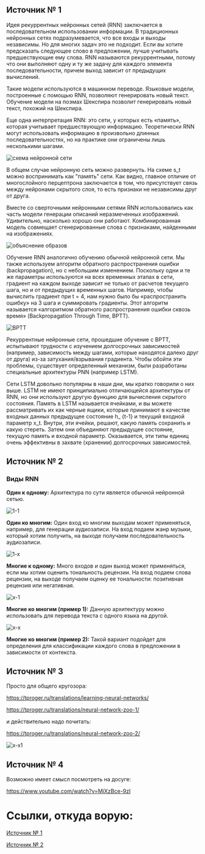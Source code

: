 ## Источник № 1

Идея рекуррентных нейронных сетей (RNN) заключается в последовательном использовании информации. В традиционных нейронных сетях подразумевается, что все входы и выходы независимы. Но для многих задач это не подходит. Если вы хотите предсказать следующее слово в предложении, лучше учитывать предшествующие ему слова. RNN называются рекуррентными, потому что они выполняют одну и ту же задачу для каждого элемента последовательности, причем выход зависит от предыдущих вычислений.

Такие модели используются в машинном переводе. Языковые модели, построенные с помощью RNN, позволяют генерировать новый текст. Обучение модели на поэмах Шекспира позволит генерировать новый текст, похожий на Шекспира.

Еще одна интерпретация RNN: это сети, у которых есть «память», которая учитывает предшествующую информацию. Теоретически RNN могут использовать информацию в произвольно длинных последовательностях, но на практике они ограничены лишь несколькими шагами.

![схема нейронной сети](images/schema.png)

В общем случае нейронную сеть можно развернуть. На схеме s_t можно воспринимать как "память" сети. Как видно, главное отличие от многослойного перцептрона заключается в том, что присутствует связь между нейронами скрытого слоя, то есть признаки не независимы друг от друга.

Вместе со сверточными нейронными сетями RNN использовались как часть модели генерации описаний неразмеченных изображений. Удивительно, насколько хорошо они работают. Комбинированная модель совмещает сгенерированные слова с признаками, найденными на изображениях.

![объяснение образов](images/recognition.png)

Обучение RNN аналогично обучению обычной нейронной сети. Мы также используем алгоритм обратного распространения ошибки (backpropagation), но с небольшим изменением. Поскольку одни и те же параметры используются на всех временных этапах в сети, градиент на каждом выходе зависит не только от расчетов текущего шага, но и от предыдущих временных шагов. Например, чтобы вычислить градиент при t = 4, нам нужно было бы «распространить ошибку» на 3 шага и суммировать градиенты. Этот алгоритм называется «алгоритмом обратного распространения ошибки сквозь время» (Backpropagation Through Time, BPTT).

![BPTT](images/schema1.png)

Рекуррентные нейронные сети, прошедшие обучение с BPTT, испытывают трудности с изучением долгосрочных зависимостей (например, зависимость между шагами, которые находятся далеко друг от друга) из-за затухания/взрывания градиента. Чтобы обойти эти проблемы, существует определенный механизм, были разработаны специальные архитектуры PNN (например LSTM).

Сети LSTM довольно популярны в наши дни, мы кратко говорили о них выше. LSTM не имеют принципиально отличающейся архитектуры от RNN, но они используют другую функцию для вычисления скрытого состояния. Память в LSTM называется ячейками, и вы можете рассматривать их как черные ящики, которые принимают в качестве входных данных предыдущее состояние h_ {t-1} и текущий входной параметр x_t. Внутри, эти ячейки, решают, какую память сохранить и какую стереть. Затем они объединяют предыдущее состояние, текущую память и входной параметр. Оказывается, эти типы единиц очень эффективны в захвате (хранении) долгосрочных зависимостей.

## Источник № 2

### Виды RNN

**Один к одному:** Архитектура по сути является обычной нейронной сетью.

![1-1](images/1-1.png)

**Один ко многим:** Один вход ко многим выходам может применяться, например, для генерации аудиозаписи. На вход подаем жанр музыки, который хотим получить, на выходе получаем последовательность аудиозаписи.

![1-x](images/1-x.png)

**Многие к одному:** Много входов и один выход может применяться, если мы хотим оценить тональность рецензии. На вход подаем слова рецензии, на выходе получаем оценку ее тональности: позитивная рецензия или негативная.

![x-1](images/x-1.png)

**Многие ко многим (пример 1):** Данную архитектуру можно использовать для перевода текста с одного языка на другой.

![x-x](images/x-x.png)

**Многие ко многим (пример 2):** Такой вариант подойдет для определения для классификации каждого слова в предложении в зависимости от контекста.

## Источник № 3

Просто для общего кругозора:

https://tproger.ru/translations/learning-neural-networks/

https://tproger.ru/translations/neural-network-zoo-1/

и действительно надо почитать:

https://tproger.ru/translations/neural-network-zoo-2/

![x-x1](images/x-x1.png)

## Источник № 4

Возможно имеет смысл посмотреть на досуге:

https://www.youtube.com/watch?v=MiXzBce-9zI

# Ссылки, откуда ворую:

[Источник № 1](https://neurohive.io/ru/osnovy-data-science/rekurrentnye-nejronnye-seti/)

[Источник № 2](http://neerc.ifmo.ru/wiki/index.php?title=%D0%A0%D0%B5%D0%BA%D1%83%D1%80%D1%80%D0%B5%D0%BD%D1%82%D0%BD%D1%8B%D0%B5_%D0%BD%D0%B5%D0%B9%D1%80%D0%BE%D0%BD%D0%BD%D1%8B%D0%B5_%D1%81%D0%B5%D1%82%D0%B8)

